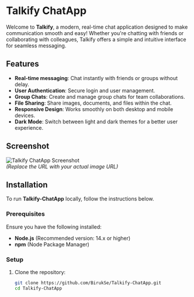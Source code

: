 # Talkify ChatApp

Welcome to **Talkify**, a modern, real-time chat application designed to make communication smooth and easy! Whether you're chatting with friends or collaborating with colleagues, Talkify offers a simple and intuitive interface for seamless messaging.

## Features

- **Real-time messaging**: Chat instantly with friends or groups without delay.
- **User Authentication**: Secure login and user management.
- **Group Chats**: Create and manage group chats for team collaborations.
- **File Sharing**: Share images, documents, and files within the chat.
- **Responsive Design**: Works smoothly on both desktop and mobile devices.
- **Dark Mode**: Switch between light and dark themes for a better user experience.

## Screenshot

![Talkify ChatApp Screenshot](https://ibb.co/KxzwCXK)  
*(Replace the URL with your actual image URL)*

## Installation

To run **Talkify-ChatApp** locally, follow the instructions below.

### Prerequisites

Ensure you have the following installed:

- **Node.js** (Recommended version: 14.x or higher)
- **npm** (Node Package Manager)

### Setup

1. Clone the repository:
   ```bash
   git clone https://github.com/BirukSe/Talkify-ChatApp.git
   cd Talkify-ChatApp

